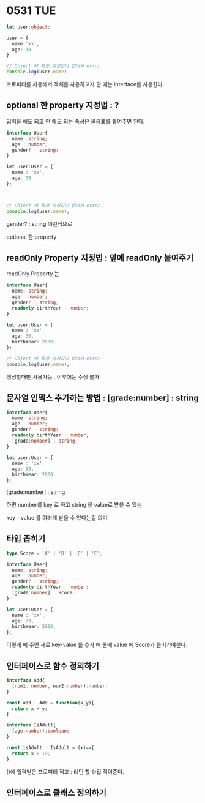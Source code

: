# 0531 TUE

```typescript
let user:object;

user = {
  name:'xx',
  age: 30
}

// Object 에 특정 속성값이 없어서 error
console.log(user.name)
```

프로퍼티를 사용해서 객체를 사용하고자 할 때는 interface를 사용한다. 

## optional 한 property 지정법 : ? 
입력을 해도 되고 안 해도 되는 속성은 물음표를 붙여주면 된다. 

```typescript
interface User{
  name: string;
  age : number;
  gender? : string;
}

let user:User = {
  name : 'xx',
  age: 30
};



// Object 에 특정 속성값이 없어서 error
console.log(user.name);

```
gender? : string 이런식으로

optional 한 property 

## readOnly Property 지정법 : 앞에 readOnly 붙여주기
readOnly Property 는 

```typescript
interface User{
  name: string;
  age : number;
  gender? : string;
  readonly birthYear : number;
}

let user:User = {
  name : 'xx',
  age: 30,
  birthYear: 2000,
};

// Object 에 특정 속성값이 없어서 error
console.log(user.name);
```

생성할때만 사용가능 , 이후에는 수정 불가 


## 문자열 인덱스 추가하는 방법 : [grade:number] : string 

```typescript
interface User{
  name: string;
  age : number;
  gender? : string;
  readonly birthYear : number;
  [grade:number] : string;
}

let user:User = {
  name : 'xx',
  age: 30,
  birthYear: 2000,
};
```

[grade:number] : string 

하면 number를 key 로 하고 string 을 value로 받을 수 있는 

key - value 를 여러개 받을 수 있다는걸 의미 

## 타입 좁히기 

```typescript
type Score = 'A' | 'B' | 'C' | 'F';

interface User{
  name: string;
  age : number;
  gender? : string;
  readonly birthYear : number;
  [grade:number] : Score;
}

let user:User = {
  name : 'xx',
  age: 30,
  birthYear: 2000,
};

```

이렇게 해 주면 새로 key-value 를 추가 해 줄때 value 에 Score가 들어가야한다. 

## 인터페이스로 함수 정의하기 

```typescript
interface Add{
  (num1: number, num2:number):number;
}

const add : Add = function(x,y){
  return x + y;
}

interface IsAdult{
  (age:number):boolean;
}

const isAdult : IsAdult = (x)=>{
  return x > 19;
}
```

()에 입력받은 프로퍼티 적고 : 리턴 할 타입 적어준다. 


## 인터페이스로 클래스 정의하기 

